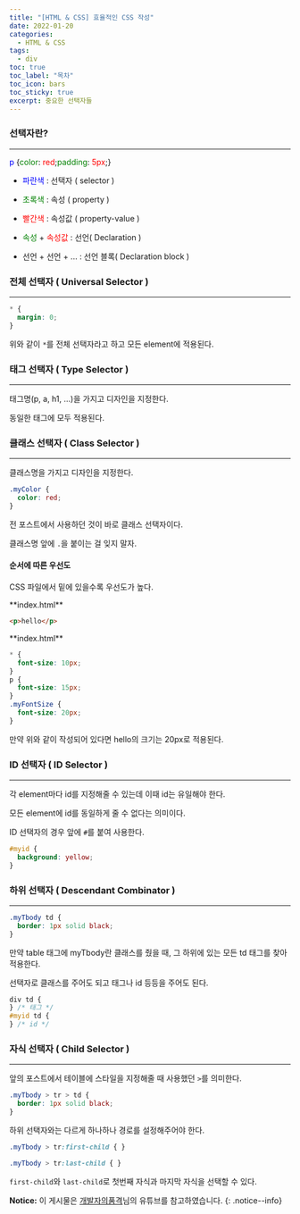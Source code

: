 ```yaml
---
title: "[HTML & CSS] 효율적인 CSS 작성"
date: 2022-01-20
categories:
  - HTML & CSS
tags:
  - div
toc: true
toc_label: "목차"
toc_icon: bars
toc_sticky: true
excerpt: 중요한 선택자들
---
```


### 선택자란?

---

<span style="color: blue;">p</span> {<span style="color: green;">color</span>: <span style="color: red;">red</span>;<span style="color: green;">padding</span>: <span style="color: red;">5px</span>;}

- <span style="color: blue;">파란색</span> : 선택자 ( selector )

- <span style="color: green;">초록색</span> : 속성 ( property )

- <span style="color: red;">빨간색</span> : 속성값 ( property-value )

- <span style="color: green;">속성</span> + <span style="color: red;">속성값</span> : 선언( Declaration )

- 선언 + 선언 + ... : 선언 블록( Declaration block )

### 전체 선택자 ( Universal Selector )

---

```css
* {
  margin: 0;
}
```

위와 같이 `*`를 전체 선택자라고 하고 모든 element에 적용된다.

### 태그 선택자 ( Type Selector )

---

태그명(p, a, h1, ...)을 가지고 디자인을 지정한다.

동일한 태그에 모두 적용된다.

### 클래스 선택자 ( Class Selector )

---

클래스명을 가지고 디자인을 지정한다.

```css
.myColor {
  color: red;
}
```

전 포스트에서 사용하던 것이 바로 클래스 선택자이다.

클래스명 앞에 `.`을 붙이는 걸 잊지 말자.

#### 순서에 따른 우선도

CSS 파일에서 밑에 있을수록 우선도가 높다.

<div class="notice" markdown="1">
**index.html**

```html
<p>hello</p>
```

</div>

<div class="notice" markdown="1">
**index.html**

```css
* {
  font-size: 10px;
}
p {
  font-size: 15px;
}
.myFontSize {
  font-size: 20px;
}
```

</div>

만약 위와 같이 작성되어 있다면 hello의 크기는 20px로 적용된다.

### ID 선택자 ( ID Selector )

---

각 element마다 id를 지정해줄 수 있는데 이때 id는 유일해야 한다.

모든 element에 id를 동일하게 줄 수 없다는 의미이다.

ID 선택자의 경우 앞에 `#`를 붙여 사용한다.

```css
#myid {
  background: yellow;
}
```

### 하위 선택자 ( Descendant Combinator )

---

```css
.myTbody td {
  border: 1px solid black;
}
```

만약 table 태그에 myTbody란 클래스를 줬을 때, 그 하위에 있는 모든 td 태그를 찾아 적용한다.

선택자로 클래스를 주어도 되고 태그나 id 등등을 주어도 된다.

```css
div td {
} /* 태그 */
#myid td {
} /* id */
```

### 자식 선택자 ( Child Selector )

---

앞의 포스트에서 테이블에 스타일을 지정해줄 때 사용했던 `>`를 의미한다.

```css
.myTbody > tr > td {
  border: 1px solid black;
}
```

하위 선택자와는 다르게 하나하나 경로를 설정해주어야 한다.

```css
.myTbody > tr:first-child { }

.myTbody > tr:last-child { }
```

`first-child`와 `last-child`로 첫번째 자식과 마지막 자식을 선택할 수 있다.

**Notice:** 이 게시물은 [개발자의품격](https://www.youtube.com/watch?v=cb7VlXqFla4)님의 유튜브를 참고하였습니다.
{: .notice--info}
